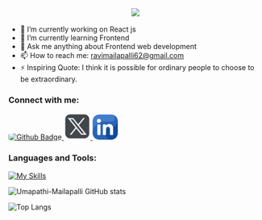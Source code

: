 <div style="text-align: center;"> 
  <img width="600" src="https://readme-typing-svg.herokuapp.com?font=JetBrains+Mono&weight=600&size=30&duration=3000&color=2AF7B4&width=535&lines=Hi%2C+I'm+Umapathi%F0%9F%91%8B;Let's+Connect!"/>
</div>

 
- 🔭 I’m currently working on React js
- 🌱 I’m currently learning Frontend
- 💬 Ask me anything about Frontend web development
- 📫 How to reach me: ravimailapalli62@gmail.com
- ⚡ Inspiring Quote: I think it is possible for ordinary people to choose to be extraordinary.
  
### Connect with me:
<div id="badges">
  <a href="https://github.com/Umapathi-Mailapalli002">
    <img style="height:50px; border-radius: 25%;" src="https://cdn-icons-png.flaticon.com/128/2504/2504911.png" alt="Github Badge"/>
  </a>
   <a href="https://x.com/mailapalli_002?s=09">
    <img style="height:53px; border-radius: 25%;" src="TwitterX.png" alt="Twitter Badge"/>
  </a>
 <a href="https://www.linkedin.com/in/umapathi-mailapalli-379851281">
    <img style="height:50px; border-radius: 25%;" src="linkedin(1).png" alt="linkdin Badge"/>
  </a>
</div>

### Languages and Tools:
[![My Skills](https://skillicons.dev/icons?i=html,css,bootstrap,tailwind,javascript,react,java,firebase,github,git&perline=5)](https://skillicons.dev)

![Umapathi-Mailapalli GitHub stats](https://github-readme-stats.vercel.app/api?username=Umapathi-Mailapalli002&show_icons=true&theme=dark)

![Top Langs](https://github-readme-stats.vercel.app/api/top-langs/?username=Umapathi-Mailapalli002&theme=dark)
